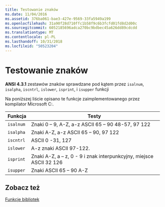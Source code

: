```yaml
---
title: Testowanie znaków
ms.date: 11/04/2016
ms.assetid: 376ba061-bae3-427e-9569-33fa5949a199
ms.openlocfilehash: 31a90f28d710ffc1b58f9c6b3fcfd01fd8d2d00c
ms.sourcegitcommit: 6052185696adca270bc9bdbec45a626dd89cdcdd
ms.translationtype: MT
ms.contentlocale: pl-PL
ms.lasthandoff: 10/31/2018
ms.locfileid: "50523204"
---
```

# <a name="character-testing"></a>Testowanie znaków

**ANSI 4.3.1** zestawów znaków sprawdzane pod kątem przez `isalnum`, `isalpha`, `iscntrl`, `islower`, `isprint`, i `isupper` funkcji

Na poniższej liście opisano te funkcje zaimplementowanego przez kompilator Microsoft C:.

|Funkcja|Testy|
|--------------|---------------|
|`isalnum`|Znaki 0 – 9, A-Z, a-z ASCII 65 – 90 48-57, 97 122|
|`isalpha`|Znaki A-Z, a-z ASCII 65 – 90, 97 122|
|`iscntrl`|ASCII 0 -31, 127|
|`islower`|A-z znaki ASCII 97-122.|
|`isprint`|Znaki A-Z, a – z, 0 - 9 i znak interpunkcyjny, miejsce ASCII 32 126|
|`isupper`|Znaki ASCII 65 – 90 A-Z|

## <a name="see-also"></a>Zobacz też

[Funkcje bibliotek](../c-language/library-functions.md)